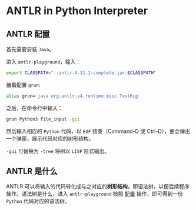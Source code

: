 # ANTLR in Python Interpreter

## ANTLR 配置

首先需要安装 `Java`。

进入 `antlr-playground`，输入：

```bash
export CLASSPATH=".:antlr-4.11.1-complete.jar:$CLASSPATH"
```

接着配置 `grun`:

```bash
alias grun='java org.antlr.v4.runtime.misc.TestRig'
```

之后，在命令行中输入：

```bash
grun Python3 file_input -gui
```

然后输入相应的 `Python` 代码，以 `EOF` 结束（Command-D 或 Ctrl-D），便会弹出一个弹窗，展示代码对应的树形结构。

`-gui` 可替换为 `-tree` 将树以 `LISP` 形式输出。

## ANTLR 是什么

ANTLR 可以将输入的代码转化成与之对应的**树形结构**，即语法树，以便后续程序操作。语法树是什么，进入 `antlr-playground` 按照 [配置](#antlr-配置) 操作，即可得到一份 `Python` 代码对应的语法树。
